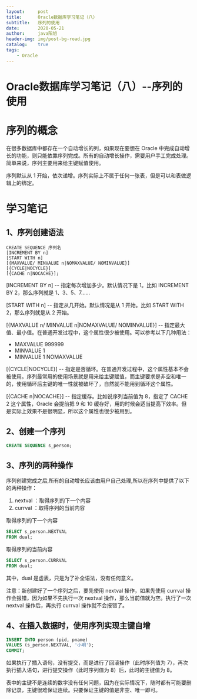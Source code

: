 ```yaml
---
layout:     post
title:      Oracle数据库学习笔记（八）
subtitle:   序列的使用
date:       2020-05-21
author:     java阳旭
header-img: img/post-bg-road.jpg
catalog:    true
tags:
    - Oracle
---
```

# Oracle数据库学习笔记（八）--序列的使用

# 序列的概念

在很多数据库中都存在一个自动增长的列，如果现在要想在 Oracle 中完成自动增长的功能，则只能依靠序列完成。所有的自动增长操作，需要用户手工完成处理。简单来说，序列主要用来给主键赋值使用。

序列默认从 1 开始，依次递增。序列实际上不属于任何一张表，但是可以和表做逻辑上的绑定。

# 学习笔记

## **1、序列创建语法**

```
CREATE SEQUENCE 序列名
[INCREMENT BY n]
[START WITH n]
[{MAXVALUE/ MINVALUE n|NOMAXVALUE/ NOMINVALUE}]
[{CYCLE|NOCYCLE}]
[{CACHE n|NOCACHE}];
```

[INCREMENT BY n] -- 指定每次增加多少。默认情况下是 1。比如 INCREMENT BY 2，那么序列就是 1、3、5、7……

[START WITH n] -- 指定从几开始。默认情况是从 1 开始。比如 START WITH 2，那么序列就是从 2 开始。

[{MAXVALUE n/ MINVALUE n|NOMAXVALUE/ NOMINVALUE}] -- 指定最大值、最小值。在普通开发过程中，这个属性很少被使用。可以参考以下几种用法：

- MAXVALUE 999999
- MINVALUE 1
- MINVALUE 1 NOMAXVALUE

[{CYCLE|NOCYCLE}] -- 指定是否循环。在普通开发过程中，这个属性基本不会被使用。序列最常用的使用场景就是用来给主键赋值，而主键要求是非空和唯一的，使用循环后主键的唯一性就被破坏了，自然就不能用到循环这个属性。

[{CACHE n|NOCACHE}] -- 指定缓存。比如说序列当前值为 8，指定了 CACHE 2 这个属性，Oracle 会提前把 9 和 10 缓存好，用的时候会适当提高下效率。但是实际上效果不是很明显，所以这个属性也很少被用到。

## **2、创建一个序列**

```sql
CREATE SEQUENCE s_person;
```

## **3、序列的两种操作**

序列创建完成之后,所有的自动增长应该由用户自己处理,所以在序列中提供了以下的两种操作：

1. nextval ：取得序列的下一个内容
2. currval ：取得序列的当前内容

取得序列的下一个内容

```sql
SELECT s_person.NEXTVAL
FROM dual;
```

取得序列的当前内容

```sql
SELECT s_person.CURRVAL
FROM dual;
```

其中，dual 是虚表，只是为了补全语法，没有任何意义。

注意：新创建好了一个序列之后，要先使用 nextval 操作，如果先使用 currval 操作会报错，因为如果不先执行一次 nextval 操作，那么当前值就为空。执行了一次 nextval 操作后，再执行 currval 操作就不会报错了。

## **4、在插入数据时，使用序列实现主键自增**

```sql
INSERT INTO person (pid, pname)
VALUES (s_person.NEXTVAL, '小明');
COMMIT;
```

如果执行了插入语句，没有提交，而是进行了回滚操作（此时序列值为 7），再次执行插入语句，进行提交操作（此时序列值为 8）后，此时的主键值为 8。

表中的主键不是连续的数字没有任何问题，因为在实际情况下，随时都有可能要删除记录，主键很难保证连续。只要保证主键的值是非空、唯一即可。